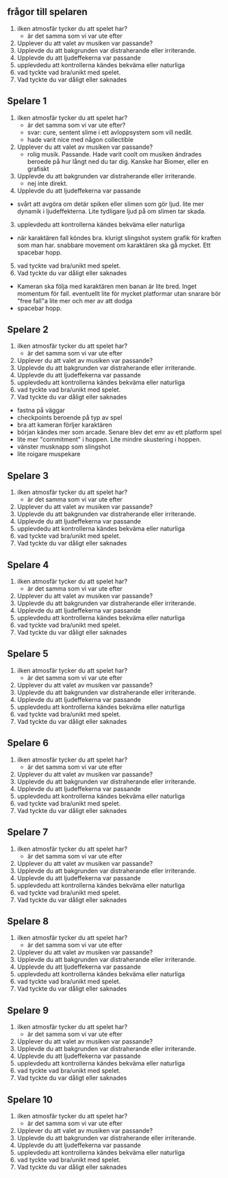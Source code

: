 
## frågor till spelaren
1. ilken atmosfär tycker du att spelet har?
    - är det samma som vi var ute efter
2. Upplever du att valet av musiken var passande?
3. Upplevde du att bakgrunden var distraherande eller irriterande.
4. Upplevde du att ljudeffekerna var passande
5. upplevdedu att kontrollerna kändes bekväma eller naturliga
6. vad tyckte vad bra/unikt med spelet.
7. Vad tyckte du var dåligt eller saknades


## Spelare 1
1. ilken atmosfär tycker du att spelet har?
    - är det samma som vi var ute efter?
    - svar: cure, sentent slime i ett avloppsystem som vill nedåt.
    - hade varit nice med någon collectible
1. Upplever du att valet av musiken var passande?
	- rolig musik. Passande. Hade varit coolt om musiken ändrades beroede på hur långt ned du tar dig. Kanske har Biomer, eller en grafiskt
2. Upplevde du att bakgrunden var distraherande eller irriterande.
	- nej inte direkt. 
1. Upplevde du att ljudeffekerna var passande
- svårt att avgöra om detär spiken eller slimen som gör ljud. lite mer dynamik i ljudeffekterna. Lite tydligare ljud på om slimen tar skada.
3. upplevdedu att kontrollerna kändes bekväma eller naturliga
- när karaktären fall köndes bra. klurigt slingshot system grafik för kraften som man har. snabbare movement om karaktären ska gå mycket. Ett spacebar hopp.
5. vad tyckte vad bra/unikt med spelet.
6. Vad tyckte du var dåligt eller saknades
- Kameran ska följa med karaktären men banan är lite bred. Inget momentum för fall. eventuellt lite för mycket platformar utan snarare bör "free fall"a lite mer och mer av att dodga 
- spacebar hopp.

## Spelare 2
1. ilken atmosfär tycker du att spelet har?
    - är det samma som vi var ute efter
2. Upplever du att valet av musiken var passande?
3. Upplevde du att bakgrunden var distraherande eller irriterande.
4. Upplevde du att ljudeffekerna var passande
5. upplevdedu att kontrollerna kändes bekväma eller naturliga
6. vad tyckte vad bra/unikt med spelet.
7. Vad tyckte du var dåligt eller saknades
- fastna på väggar
- checkpoints beroende på typ av spel
- bra att kameran förljer karaktären
- början kändes mer som arcade. Senare blev det emr av ett platform spel
- lite mer "commitment" i hoppen. Lite mindre skustering i hoppen. 
- vänster musknapp som slingshot
- lite roigare muspekare

## Spelare 3
1. ilken atmosfär tycker du att spelet har?
    - är det samma som vi var ute efter
2. Upplever du att valet av musiken var passande?
3. Upplevde du att bakgrunden var distraherande eller irriterande.
4. Upplevde du att ljudeffekerna var passande
5. upplevdedu att kontrollerna kändes bekväma eller naturliga
6. vad tyckte vad bra/unikt med spelet.
7. Vad tyckte du var dåligt eller saknades

## Spelare 4
1. ilken atmosfär tycker du att spelet har?
    - är det samma som vi var ute efter
2. Upplever du att valet av musiken var passande?
3. Upplevde du att bakgrunden var distraherande eller irriterande.
4. Upplevde du att ljudeffekerna var passande
5. upplevdedu att kontrollerna kändes bekväma eller naturliga
6. vad tyckte vad bra/unikt med spelet.
7. Vad tyckte du var dåligt eller saknades

## Spelare 5
1. ilken atmosfär tycker du att spelet har?
    - är det samma som vi var ute efter
2. Upplever du att valet av musiken var passande?
3. Upplevde du att bakgrunden var distraherande eller irriterande.
4. Upplevde du att ljudeffekerna var passande
5. upplevdedu att kontrollerna kändes bekväma eller naturliga
6. vad tyckte vad bra/unikt med spelet.
7. Vad tyckte du var dåligt eller saknades

## Spelare 6
1. ilken atmosfär tycker du att spelet har?
    - är det samma som vi var ute efter
2. Upplever du att valet av musiken var passande?
3. Upplevde du att bakgrunden var distraherande eller irriterande.
4. Upplevde du att ljudeffekerna var passande
5. upplevdedu att kontrollerna kändes bekväma eller naturliga
6. vad tyckte vad bra/unikt med spelet.
7. Vad tyckte du var dåligt eller saknades

## Spelare 7
1. ilken atmosfär tycker du att spelet har?
    - är det samma som vi var ute efter
2. Upplever du att valet av musiken var passande?
3. Upplevde du att bakgrunden var distraherande eller irriterande.
4. Upplevde du att ljudeffekerna var passande
5. upplevdedu att kontrollerna kändes bekväma eller naturliga
6. vad tyckte vad bra/unikt med spelet.
7. Vad tyckte du var dåligt eller saknades

## Spelare 8
1. ilken atmosfär tycker du att spelet har?
    - är det samma som vi var ute efter
2. Upplever du att valet av musiken var passande?
3. Upplevde du att bakgrunden var distraherande eller irriterande.
4. Upplevde du att ljudeffekerna var passande
5. upplevdedu att kontrollerna kändes bekväma eller naturliga
6. vad tyckte vad bra/unikt med spelet.
7. Vad tyckte du var dåligt eller saknades

## Spelare 9
1. ilken atmosfär tycker du att spelet har?
    - är det samma som vi var ute efter
2. Upplever du att valet av musiken var passande?
3. Upplevde du att bakgrunden var distraherande eller irriterande.
4. Upplevde du att ljudeffekerna var passande
5. upplevdedu att kontrollerna kändes bekväma eller naturliga
6. vad tyckte vad bra/unikt med spelet.
7. Vad tyckte du var dåligt eller saknades

## Spelare 10
1. ilken atmosfär tycker du att spelet har?
    - är det samma som vi var ute efter
2. Upplever du att valet av musiken var passande?
3. Upplevde du att bakgrunden var distraherande eller irriterande.
4. Upplevde du att ljudeffekerna var passande
5. upplevdedu att kontrollerna kändes bekväma eller naturliga
6. vad tyckte vad bra/unikt med spelet.
7. Vad tyckte du var dåligt eller saknades
